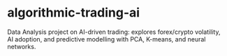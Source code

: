 # algorithmic-trading-ai
Data Analysis project on AI-driven trading: explores forex/crypto volatility, AI adoption, and predictive modelling with PCA, K-means, and neural networks.
